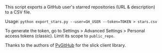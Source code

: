 This script exports a GitHub user's starred repositories (URL & description) to a CSV file.

Usage: `python export_stars.py --user=GH_USER --token=TOKEN > stars.csv`

To generate the token, go to Settings > Advanced Settings > Personal access tokens (classic). Limit its scope to `public_repo`.

Thanks to the authors of [PyGitHub](https://github.com/PyGithub/PyGithub) for the slick client library.
